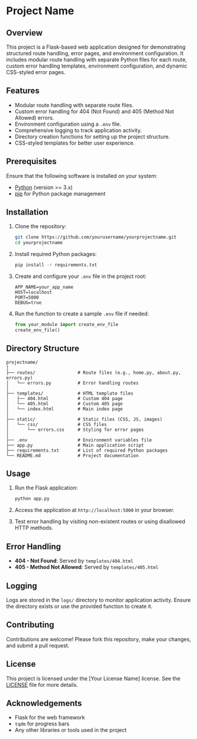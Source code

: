 # Project Name

## Overview
This project is a Flask-based web application designed for demonstrating structured route handling, error pages, and environment configuration. It includes modular route handling with separate Python files for each route, custom error handling templates, environment configuration, and dynamic CSS-styled error pages.

## Features
- Modular route handling with separate route files.
- Custom error handling for 404 (Not Found) and 405 (Method Not Allowed) errors.
- Environment configuration using a `.env` file.
- Comprehensive logging to track application activity.
- Directory creation functions for setting up the project structure.
- CSS-styled templates for better user experience.

## Prerequisites
Ensure that the following software is installed on your system:
- [Python](https://www.python.org/downloads/) (version >= 3.x)
- [pip](https://pip.pypa.io/en/stable/installation/) for Python package management

## Installation
1. Clone the repository:
   ```bash
   git clone https://github.com/yourusername/yourprojectname.git
   cd yourprojectname
   ```

2. Install required Python packages:
   ```bash
   pip install -r requirements.txt
   ```

3. Create and configure your `.env` file in the project root:
   ```
   APP_NAME=your_app_name
   HOST=localhost
   PORT=5000
   DEBUG=true
   ```

4. Run the function to create a sample `.env` file if needed:
   ```python
   from your_module import create_env_file
   create_env_file()
   ```

## Directory Structure
```
projectname/
│
├── routes/                # Route files (e.g., home.py, about.py, errors.py)
│   └── errors.py          # Error handling routes
│
├── templates/             # HTML template files
│   ├── 404.html           # Custom 404 page
│   └── 405.html           # Custom 405 page
│   └── index.html         # Main index page
│
├── static/                # Static files (CSS, JS, images)
│   └── css/               # CSS files
│       └── errors.css     # Styling for error pages
│
├── .env                   # Environment variables file
├── app.py                 # Main application script
├── requirements.txt       # List of required Python packages
└── README.md              # Project documentation
```

## Usage
1. Run the Flask application:
   ```bash
   python app.py
   ```

2. Access the application at `http://localhost:5000` in your browser.

3. Test error handling by visiting non-existent routes or using disallowed HTTP methods.

## Error Handling
- **404 - Not Found**: Served by `templates/404.html`
- **405 - Method Not Allowed**: Served by `templates/405.html`

## Logging
Logs are stored in the `logs/` directory to monitor application activity. Ensure the directory exists or use the provided function to create it.

## Contributing
Contributions are welcome! Please fork this repository, make your changes, and submit a pull request.

## License
This project is licensed under the [Your License Name] license. See the [LICENSE](./LICENSE) file for more details.

## Acknowledgements
- Flask for the web framework
- `tqdm` for progress bars
- Any other libraries or tools used in the project
